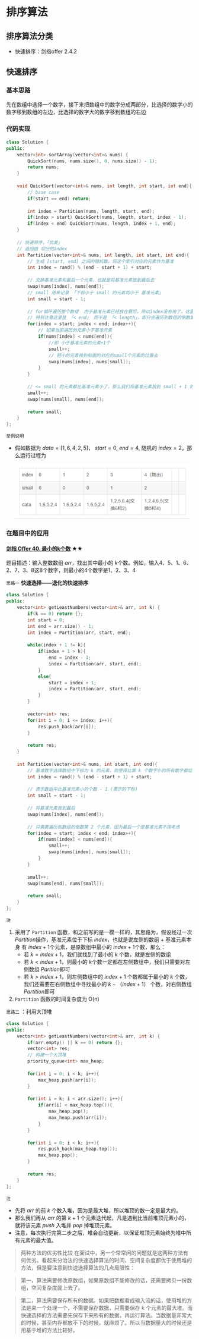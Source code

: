 # 排序算法

## 排序算法分类

- 快速排序：剑指offer 2.4.2

  

## 快速排序

### 基本思路

先在数组中选择一个数字，接下来把数组中的数字分成两部分，比选择的数字小的数字移到数组的左边，比选择的数字大的数字移到数组的右边

### 代码实现

```C++
class Solution {
public:
    vector<int> sortArray(vector<int>& nums) {
        QuickSort(nums, nums.size(), 0, nums.size() - 1);
        return nums;      
    }

    void QuickSort(vector<int>& nums, int length, int start, int end){
        // base case
        if(start == end) return;

        int index = Partition(nums, length, start, end);
        if(index > start) QuickSort(nums, length, start, index - 1);
        if(index < end) QuickSort(nums, length, index + 1, end);
    }

    // 快速排序，「优美」
    // 返回值 切分的index
    int Partition(vector<int>& nums, int length, int start, int end){
        // 生成 [start, end] 之间的随机数，将这个索引对应的元素作为基准
        int index = rand() % (end - start + 1) + start; 

        // 交换基准元素和最后一个元素，也就是将基准元素放到最后去
        swap(nums[index], nums[end]);
        // small 用来记录 「下标小于 small 的元素均小于 基准元素」
        int small = start - 1;

        // for循环遍历整个数组  由于基准元素已经放在最后，所以index没有用了，这里作为遍历数组的下标
        // 特别注意这里是 「< end」 而不是 「< length」，即只会遍历到数组的倒数第二个元素（最后一个是基准，不用遍历）
        for(index = start; index < end; index++){
            // 如果当前遍历的元素小于基准元素
            if(nums[index] < nums[end]){
                //即 小于基准元素的元素+1个
                small++;
                // 把小的元素换到前面的对应的small个元素的位置去
                swap(nums[index], nums[small]);
            }
        }
        
        // <= small 的元素都比基准元素小了，那么我们将基准元素放到 small + 1 的位置
        small++;
        swap(nums[small], nums[end]);

        return small;
    }
};
```

`举例说明`

- 假如数据为 $data = [1, 6, 4, 2, 5]$​， $start = 0$, $end = 4$,   随机的 $index = 2$​​​，那么运行过程为

  ![image-20210819182720269](排序算法.assets/image-20210819182720269.png)

### 在题目中的应用

#### [剑指 Offer 40. 最小的k个数](https://leetcode-cn.com/problems/zui-xiao-de-kge-shu-lcof/) ★★

题目描述：输入整数数组 $arr$​ ，找出其中最小的 $k$​ 个数。例如，输入$4、5、1、6、2、7、3、8$​这8个数字，则最小的4个数字是$1、2、3、4$​​

`思路一` **快速选择——退化的快速排序**

```C++
class Solution {
public:
    vector<int> getLeastNumbers(vector<int>& arr, int k) {
        if(k == 0) return {};
        int start = 0;
        int end = arr.size() - 1;
        int index = Partition(arr, start, end);

        while(index + 1 != k){
            if(index + 1 > k){
                end = index - 1;
                index = Partition(arr, start, end);
            }
            else{
                start = index + 1;
                index = Partition(arr, start, end);
            }
        }

        vector<int> res;
        for(int i = 0; i <= index; i++){
            res.push_back(arr[i]);
        }
        
        return res;
    }
    
    int Partition(vector<int>& nums, int start, int end){
        // 基准数字选择数组中下标为 k 的元素，则使得比第 k 个数字小的所有数字都位于数组的左边
        int index = rand() % (end - start + 1) + start;
        
        // 表示数组中比基准元素小的个数 - 1 (表示的下标)
        int small = start - 1;

        // 将基准元素放到最后
        swap(nums[index], nums[end]);

        // 只需要遍历到数组的倒数第 2 个元素，因为最后一个是基准元素不用考虑
        for(index = start; index < end; index++){
            if(nums[index] < nums[end]){
                small++;
                swap(nums[index], nums[small]);
            }
        }

        small++;
        swap(nums[end], nums[small]);

        return small;
    }
};
```

`注`

1. 采用了 `Partition` 函数，和之前写的是一模一样的，其思路为，假设经过一次 $Partition$​​​ 操作，基准元素位于下标 $index$​​​，也就是说左侧的数组 + 基准元素本身 有 $index + 1$​​​ 个元素，是原数组中最小的 $index + 1$​​​​​​ 个数，那么：
   - 若 $k = index + 1$​​，我们就找到了最小的 $k$​​ 个数，就是左侧的数组                                 
   - 若 $k < index + 1$​ ，则最小的 $k$​ 个数一定都在左侧数组中，我们只需要对左侧数组 $Parition$​ 即可
   - 若 $k > index + 1$，则左侧数组中的 $index + 1$ 个数都属于最小的 $k$ 个数，我们还需要在右侧数组中寻找最小的 $k-（index + 1）$ 个数，对右侧数组 $Partition$​​ 即可
2.  `Partition` 函数的时间复杂度为 O(n)

`思路二` ：利用大顶堆

```C++
class Solution {
public:
    vector<int> getLeastNumbers(vector<int>& arr, int k) {
        if(arr.empty() || k == 0) return {};
        vector<int> res;
        // 构建一个大顶堆
        priority_queue<int> max_heap;

        for(int i = 0; i < k; i++){
            max_heap.push(arr[i]);
        }

        for(int i = k; i < arr.size(); i++){
            if(arr[i] < max_heap.top()){
                max_heap.pop();
                max_heap.push(arr[i]);
            }
        }

        for(int i = 0; i < k; i++){
            res.push_back(max_heap.top());
            max_heap.pop();
        }

        return res;
    }
};
```

`注`

- 先将 $arr$ 的前 $k$ 个数入堆，因为是最大堆，所以堆顶的数一定是最大的。
- 那么我们再从 $arr$ 的第 $k + 1$ 个元素迭代起，凡是遇到比当前堆顶元素小的，就将该元素 $push$ 入堆并 $pop$ 掉堆顶元素。
- 注意，每次执行完第二步之后，堆会自动更新，以保证堆顶元素始终为堆中所有元素的最大值。

> 两种方法的优劣性比较
> 在面试中，另一个常常问的问题就是这两种方法有何优劣。看起来分治法的快速选择算法的时间、空间复杂度都优于使用堆的方法，但是要注意到快速选择算法的几点局限性：

> 第一，算法需要修改原数组，如果原数组不能修改的话，还需要拷贝一份数组，空间复杂度就上去了。

>  第二，算法需要保存所有的数据。如果把数据看成输入流的话，使用堆的方法是来一个处理一个，不需要保存数据，只需要保存 k 个元素的最大堆。而快速选择的方法需要先保存下来所有的数据，再运行算法。当数据量非常大的时候，甚至内存都放不下的时候，就麻烦了。所以当数据量大的时候还是用基于堆的方法比较好。

